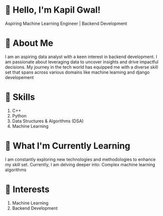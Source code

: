 
# 👋 Hello, I'm Kapil Gwal!
Aspiring Machine Learning Engineer | Backend Development


# 🚀 About Me
I am an aspiring data analyst with a keen interest in backend development.
I am passionate about leveraging data to uncover insights and drive impactful decisions. 
My journey in the tech world has equipped me with a diverse skill set that spans across various domains like machine learning and django developement

# 🔧 Skills
1) C++
2) Python
3) Data Structures & Algorithms (DSA)
4) Machine Learning



# 🌱 What I'm Currently Learning
I am constantly exploring new technologies and methodologies to enhance my skill set. Currently, I am delving deeper into:
Complex machine learning algorithms


# 🧠 Interests
1) Machine Learning
2) Backend Development
   


